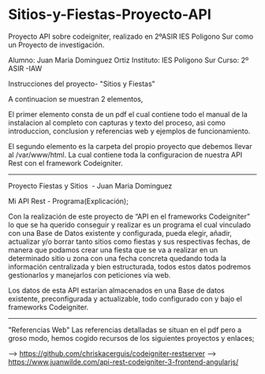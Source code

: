 # Sitios-y-Fiestas-Proyecto-API
Proyecto API sobre codeigniter, realizado en 2ºASIR IES Poligono Sur como un Proyecto de investigación.

Alumno: Juan Maria Dominguez Ortiz
Instituto: IES Poligono Sur
Curso: 2º ASIR -IAW

Instrucciones del proyecto- "Sitios y Fiestas"

A continuacion se muestran 2 elementos,

El primer elemento consta de un pdf el cual contiene todo el manual de la instalacion al completo con capturas y texto del proceso, asi como introduccion, conclusion y referencias web y ejemplos de funcionamiento.

El segundo elemento es la carpeta del propio proyecto que debemos llevar al /var/www/html. La cual contiene toda la configuracion de nuestra API Rest con el framework Codeigniter.



-------------------------------------------
Proyecto Fiestas y Sitios ​ - Juan Maria Dominguez

Mi API Rest - Programa(Explicación);

Con la realización de este proyecto de “API en el frameworks Codeigniter” lo que se ha
querido conseguir y realizar es un programa el cual vinculado con una Base de Datos
existente y configurada, pueda elegir, añadir, actualizar y/o borrar tanto sitios como fiestas y
sus respectivas fechas, de manera que podamos crear una fiesta que se va a realizar en un
determinado sitio u zona con una fecha concreta quedando toda la información centralizada
y bien estructurada, todos estos datos podremos gestionarlos y manejarlos con peticiones
vía web.

Los datos de esta API estarían almacenados en una Base de datos existente,
preconfigurada y actualizable, todo configurado con y bajo el frameworks Codeigniter.

---------------------------------------------
"Referencias Web" 
Las referencias detalladas se situan en el pdf pero a groso modo,
hemos cogido recursos de los siguientes proyectos y enlaces;

--> https://github.com/chriskacerguis/codeigniter-restserver
--> https://www.juanwilde.com/api-rest-codeigniter-3-frontend-angularjs/

